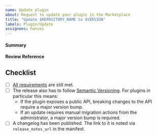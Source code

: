 ```yaml
---
name: Update plugin
about: Request to update your plugin in the Marketplace
title: "Update $REPOSITORY_NAME to $VERSION"
labels: Plugin/Update
assignees: hanzei
---
```


<!--
Thank you very much for continuing to develop and maintain your plugin. It will go through a review process to make sure all requirements are still met since the last release.
-->

#### Summary
<!--
Are there any notable changes since the last release?
-->

#### Review Reference
<!--
Please link to an open source repository and release that should be used for review. As Mattermost code reviews and builds all plugins itself when listing in the Marketplace, the link cannot point at an already built plugin.
-->

## Checklist

- [ ] [All requirements](https://developers.mattermost.com/extend/plugins/community-plugin-marketplace/#requirements-for-adding-community-plugin-to-the-marketplace) are still met.
- [ ] The release also has to follow [Semantic Versioning](https://semver.org/). For plugins in particular this means:
  - If the plugin exposes a public API, breaking changes to the API require a major version bump.
  - If an update requires manual migration actions from the administrator, a major version bump is required.
- [ ] A changelog has been published. The link to it is noted via `release_notes_url` in the manifest.
